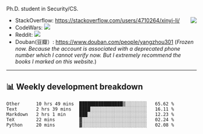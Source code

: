 Ph.D. student in Security/CS.

<img align="right" src="https://github-readme-stats.vercel.app/api?username=li-xin-yi&count_private=true&show_icons=true&hide_title=true&theme=tokyonight" />

- StackOverflow: https://stackoverflow.com/users/4710264/xinyi-li/
- CodeWars: [![](https://www.codewars.com/users/xy-li/badges/micro)](https://www.codewars.com/users/xy-li/)
- Reddit: [![](https://img.shields.io/reddit/user-karma/combined/xy-li?style=social)](https://www.reddit.com/user/xy-li/)
- Douban(豆瓣）: https://www.douban.com/people/yangzhou301  (*Frozen now. Because the account is associated with a deprecated phone number which I cannot verify now. But I extremely recommend the books I marked on this website.*)

---

## 📊 Weekly development breakdown

<!--START_SECTION:waka-->
```text
Other      10 hrs 49 mins  ████████████████▒░░░░░░░░   65.62 % 
Text       2 hrs 39 mins   ████░░░░░░░░░░░░░░░░░░░░░   16.11 % 
Markdown   2 hrs 1 min     ███░░░░░░░░░░░░░░░░░░░░░░   12.23 % 
TeX        22 mins         ▓░░░░░░░░░░░░░░░░░░░░░░░░   02.24 % 
Python     20 mins         ▓░░░░░░░░░░░░░░░░░░░░░░░░   02.08 % 
```
<!--END_SECTION:waka-->
